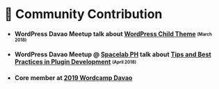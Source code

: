 # 👥 Community Contribution
- #### WordPress Davao Meetup talk about [WordPress Child Theme](https://docs.google.com/presentation/d/11cIVLFG8iApRH5n7C3TPq0ewIuE9sF8yiyZG9R1HLo0/edit?usp=sharing) <sub><sup>(March 2018)</sup></sub>
- #### WordPress Davao Meetup @ [Spacelab PH](https://www.facebook.com/spacelab/) talk about [Tips and Best Practices in Plugin Development](https://docs.google.com/presentation/d/1IbwwRylpCYgtj22H8ClOJlimnxr1efm6SU5zVS5gvMw/edit?usp=sharing) <sub><sup>(April 2018)</sup></sub>
- #### Core member at [2019 Wordcamp Davao](https://davao.wordcamp.org/2019/)
